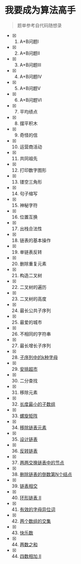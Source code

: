 # 我要成为算法高手
 >题单参考自代码随想录
- [X] 1. A+B问题Ⅰ
- [x] 2. A+B问题Ⅱ
- [X] 3. A+B问题Ⅲ
- [X] 4. A+B问题Ⅳ
- [X] 5. A+B问题Ⅴ
- [X] 6. A+B问题Ⅵ
- [X] 7. 平均绩点
- [X] 8. 摆平积木
- [X] 9. 奇怪的信
- [X] 10. 运营商活动
- [X] 11. 共同祖先
- [X] 12. 打印数字图形
- [X] 13. 镂空三角形
- [X] 14. 句子缩写
- [X] 15. 神秘字符
- [X] 16. 位置互换
- [X] 17. 出栈合法性
- [X] 18. 链表的基本操作
- [X] 19. 单链表反转
- [X] 20. 删除重复元素
- [X] 21. 构造二叉树
- [X] 22. 二叉树的遍历
- [X] 23. 二叉树的高度
- [X] 24. 最长公共子序列
- [X] 25. 最爱的城市
- [X] 26. 不相同的字符串
- [X] 27. 最长增长子序列
- [X] 28. [子序列中的k种字母](./日刷/4月30日/子序列中的k种字母/题解.md)
- [X] 29. [安排超市](./日刷/5月3日/安排超市/题解.md)
- [X] 30. 二分查找
- [X] 31. 移除元素
- [X] 32. [长度最小的子数组](./分类/数组/长度最小的子数组/题解.md)
- [X] 33. [螺旋矩阵](./分类/数组/螺旋矩阵/题解.md)
- [X] 34. [移除链表元素](https://leetcode.cn/problems/remove-linked-list-elements/description/)
- [X] 35. [设计链表](https://leetcode.cn/problems/design-linked-list/description/)
- [X] 36. [反转链表](https://leetcode.cn/problems/reverse-linked-list/description/)
- [X] 37. [两两交换链表中的节点](https://leetcode.cn/problems/swap-nodes-in-pairs/description/)
- [X] 38. [删除链表的倒数第N个结点](https://leetcode.cn/problems/swap-nodes-in-pairs/description/)
- [X] 39. [链表相交](https://leetcode.cn/problems/intersection-of-two-linked-lists-lcci/description/)
- [X] 40. [环形链表 II](https://leetcode.cn/problems/linked-list-cycle-ii/description/)
- [X] 41. [有效的字母异位词](https://leetcode.cn/problems/valid-anagram/description/)
- [X] 42. [两个数组的交集](https://leetcode.cn/problems/intersection-of-two-arrays/description/)
- [X] 43. [快乐数](https://leetcode.cn/problems/happy-number/submissions/530939542/)
- [X] 44. [两数之和](https://leetcode.cn/problems/two-sum/)
- [X] 44. [四数相加 II](https://leetcode.cn/problems/4sum-ii/description/)



